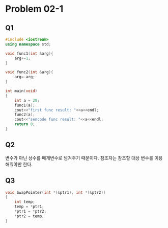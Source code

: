 # Problem 02-1
## Q1
``` c++
#include <iostream>
using namespace std;

void func1(int &arg){
    arg+=1;
}

void func2(int &arg){
    arg=-arg;
}

int main(void)
{
    int a = 20;
    func1(a);
    cout<<"first func result: "<<a<<endl;
    func2(a);
    cout<<"sencode func result: "<<a<<endl;
    return 0;
}
```

## Q2
변수가 아닌 상수를 매개변수로 넘겨주기 때문이다.
참조자는 참조할 대상 변수를 이용해줘야만 한다.

## Q3

``` C++
void SwapPointer(int *(&ptr1), int *(&ptr2))
{
    int temp;
    temp = *ptr1;
    *ptr1 = *ptr2;
    *ptr2 = temp;
}
```
